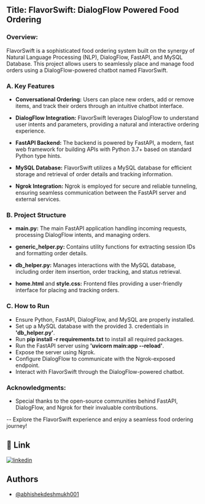 ## Title: FlavorSwift: DialogFlow Powered Food Ordering

### Overview:
FlavorSwift is a sophisticated food ordering system built on the synergy of Natural Language Processing (NLP), DialogFlow, FastAPI, and MySQL Database. This project allows users to seamlessly place and manage food orders using a DialogFlow-powered chatbot named FlavorSwift.


### A. Key Features
* **Conversational Ordering:** Users can place new orders, add or remove items, and track their orders through an intuitive chatbot interface.

* **DialogFlow Integration:** FlavorSwift leverages DialogFlow to understand user intents and parameters, providing a natural and interactive ordering experience.

* **FastAPI Backend:** The backend is powered by FastAPI, a modern, fast web framework for building APIs with Python 3.7+ based on standard Python type hints.

* **MySQL Database:** FlavorSwift utilizes a MySQL database for efficient storage and retrieval of order details and tracking information.

* **Ngrok Integration:** Ngrok is employed for secure and reliable tunneling, ensuring seamless communication between the FastAPI server and external services.

### B. Project Structure

* **main.py:** The main FastAPI application handling incoming requests, processing DialogFlow intents, and managing orders.

* **generic_helper.py:** Contains utility functions for extracting session IDs and formatting order details.

* **db_helper.py:** Manages interactions with the MySQL database, including order item insertion, order tracking, and status retrieval.

* **home.html** and **style.css:** Frontend files providing a user-friendly interface for placing and tracking orders.


### C. How to Run

* Ensure Python, FastAPI, DialogFlow, and MySQL are properly installed.
* Set up a MySQL database with the provided 3. credentials in **'db_helper.py'**.
* Run **pip install -r requirements.txt** to install all required packages.
* Run the FastAPI server using **'uvicorn main:app --reload'**.
* Expose the server using Ngrok.
* Configure DialogFlow to communicate with the Ngrok-exposed endpoint.
* Interact with FlavorSwift through the DialogFlow-powered chatbot.



### Acknowledgments:

* Special thanks to the open-source communities behind FastAPI, DialogFlow, and Ngrok for their invaluable contributions.


-- Explore the FlavorSwift experience and enjoy a seamless food ordering journey!


## 🔗 Link
[![linkedin](https://img.shields.io/badge/linkedin-0A66C2?style=for-the-badge&logo=linkedin&logoColor=white)](https://www.linkedin.com/in/abhishek-sachin-deshmukh/)


## Authors

- [@abhishekdeshmukh001](https://github.com/abhishekdeshmukh001)
